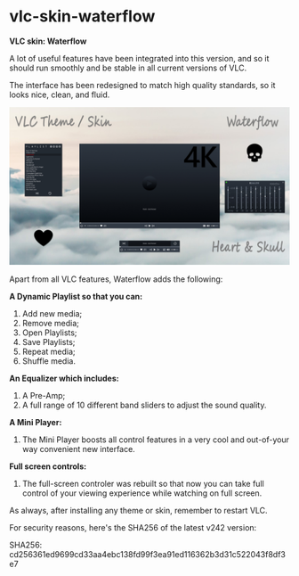 # vlc-skin-waterflow
**VLC skin: Waterflow**

A lot of useful features have been integrated into this version, and so it should run smoothly and be stable in all current versions of VLC.

The interface has been redesigned to match high quality standards, so it looks nice, clean, and fluid.

![Waterflow-v237.jpg](https://raw.githubusercontent.com/njardim/vlc-skin-waterflow/main/Waterflow-v242.jpg)


Apart from all VLC features, Waterflow adds the following:

**A Dynamic Playlist so that you can:**

1. Add new media;
2. Remove media;
3. Open Playlists;
4. Save Playlists;
5. Repeat media;
6. Shuffle media.

**An Equalizer which includes:**

1. A Pre-Amp;
2. A full range of 10 different band sliders to adjust the sound quality.

**A Mini Player:**

1. The Mini Player boosts all control features in a very cool and out-of-your way convenient new interface.

**Full screen controls:**

1. The full-screen controler was rebuilt so that now you can take full control of your viewing experience while watching on full screen.


As always, after installing any theme or skin, remember to restart VLC.


For security reasons, here's the SHA256 of the latest v242 version:

SHA256: cd256361ed9699cd33aa4ebc138fd99f3ea91ed116362b3d31c522043f8df3e7
